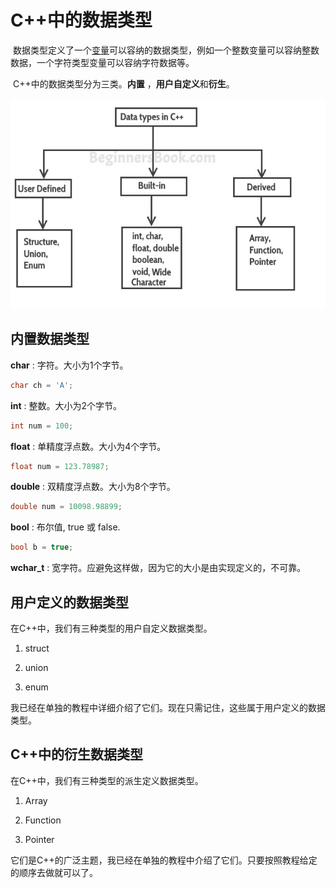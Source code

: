 # C++中的数据类型
​	数据类型定义了一个[变量](/contents/C++中的变量.html)可以容纳的数据类型，例如一个整数变量可以容纳整数数据，一个字符类型变量可以容纳字符数据等。


​	C++中的数据类型分为三类。**内置** ，**用户自定义**和**衍生**。

   ![data types in c++](./imgs/data_types_cpp.jpg)


## 内置数据类型
  **char** : 字符。大小为1个字节。


```cpp
char ch = 'A';
```
  **int** : 整数。大小为2个字节。


```cpp
int num = 100;
```
  **float** : 单精度浮点数。大小为4个字节。


```cpp
float num = 123.78987;
```
  **double** : 双精度浮点数。大小为8个字节。


```cpp
double num = 10098.98899;
```
  **bool** : 布尔值, true 或 false.


```cpp
bool b = true;
```
  **wchar_t** : 宽字符。应避免这样做，因为它的大小是由实现定义的，不可靠。


## 用户定义的数据类型
 在C++中，我们有三种类型的用户自定义数据类型。

   1. struct
   
   2. union
   
   3. enum


我已经在单独的教程中详细介绍了它们。现在只需记住，这些属于用户定义的数据类型。


## C++中的衍生数据类型
在C++中，我们有三种类型的派生定义数据类型。

   1. Array
   
   2. Function
   
   3. Pointer


它们是C++的广泛主题，我已经在单独的教程中介绍了它们。只要按照教程给定的顺序去做就可以了。


